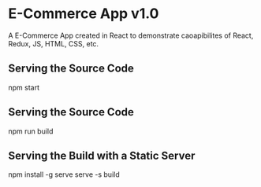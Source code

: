 # E-Commerce App v1.0

A E-Commerce App created in React to demonstrate caoapibilites of React, Redux, JS, HTML, CSS, etc.

## Serving the Source Code

npm start

## Serving the Source Code

npm run build

## Serving the Build with a Static Server

npm install -g serve
serve -s build
